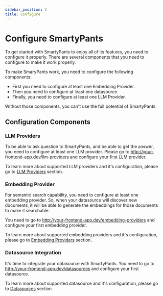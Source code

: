 ```yaml
---
sidebar_position: 2
title: Configure
---
```


# Configure SmartyPants

To get started with SmartyPants to enjoy all of its features, you need to configure it properly.
There are several components that you need to configure to make it work properly.

To make SmaryPants work, you need to configure the following components:

- First you need to configure at least one Embedding Provider.
- Then you need to configure at least one datasource.
- Finally, you need to configure at least one LLM Provider.

Without those components, you can't use the full potential of SmartyPants.

## Configuration Components
### LLM Providers
To be able to ask question to SmartyPants, and be able to get the answer, you need to configure at least one LLM provider.
Please go to http://your-frontend-app.dev/llm-providers and configure your first LLM provider.

To learn more about supported LLM providers and it's configuration, please go to [LLM Providers](/docs/llm-providers/overview) section.

### Embedding Provider
For semantic search capability, you need to configure at least one embedding provider. So, when your datasource will 
discover new documents, it will be able to generate the embeddings for those documents to make it searchable.

You need to go to http://your-frontend-app.dev/embedding-providers and configure your first embedding provider.

To learn more about supported embedding providers and it's configuration, please go to [Embedding Providers](/docs/embedding-providers/overview) section.


### Datasource Integration

It's time to integrate your datasource with SmartyPants. You need to go to http://your-frontend-app.dev/datasources and configure your first datasource.

To learn more about supported datasource and it's configuration, please go to [Datasources](/docs/datasources/overview) 
section.